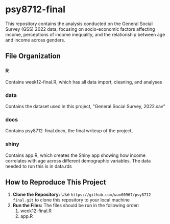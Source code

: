 # psy8712-final
This repository contains the analysis conducted on the General Social Survey (GSS) 2022 data, focusing on socio-economic factors affecting income, perceptions of income inequality, and the relationship between age and income across genders.

## File Organization
### R
Contains week12-final.R, which has all data import, cleaning, and analyses

### data
Contains the dataset used in this project, "General Social Survey, 2022.sav"

### docs
Contains psy8712-final.docx, the final writeup of the project, 

### shiny
Contains app.R, which creates the Shiny app showing how income correlates with age across different demographic variables. The data needed to run this is in data.rds

## How to Reproduce This Project
1. **Clone the Repository:**
   Use `https://github.com/wan00967/psy8712-final.git` to clone this repository to your local machine
2. **Run the Files:**
   The files should be run in the following order:
   1. week12-final.R
   2. app.R
    

